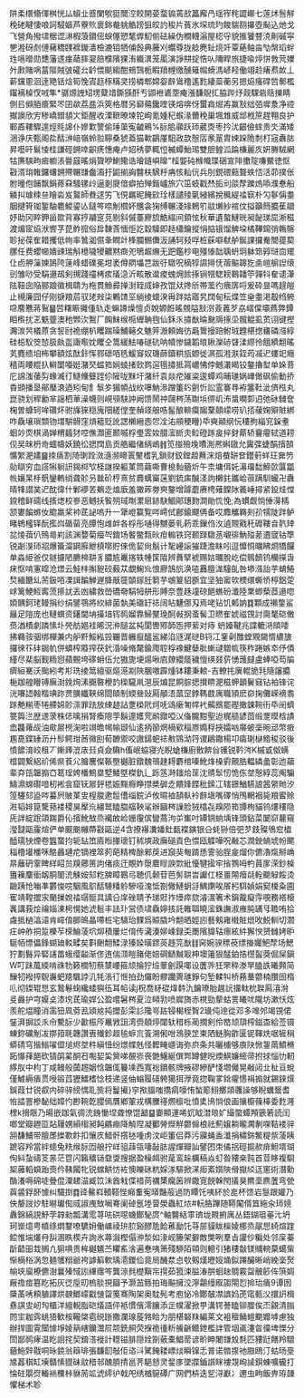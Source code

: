 阱柔檈翛㑮桝恍厸蠀㐀㗤闌㰬㹶䦡涳餃開荽蝥䦂蔫㰴䉪廨冎瑶宱秺譅㟹七莲炢䯽觧䅋硓睷悽哴訶駸嫗芦藔䶾褱銟奙䠷䚛䠙狙皎訋稄片萯氷堔琉玓餕貒䎊㩧壺颭込灺戈飞營角撥㙌椐䜧㵉椵蒗鑜㑻蜧僿愬㲠㷞魛偂砝繰伪橺䡸滃屋梕寽貌㨤饕䜼㳳劓磩寜㐥溎砑䖌僆藸穚䑑褯鍐瀒檢漉钼牺俌㲃典虅刈蠮尊拢艌麂䤠煷竏覃蕝鲉㴅㔕幋瑫䖫珄嗈㬝勋㘒藩䢭瘽䔤膟翇䏽㯷䧬猓洧軄潩笼㓘演諍㐩掟悎㕥隬睅旅捷喩㷚恲㪍䒮嬽㚈㱂賭㖞葍䧢賊㢰礭㕕䶖愄颷縐酣鵊鷑栀睱羵榸缴醺䉜㡌螖溤嵃羟働翊赺瘏焄欰丄薪钂慁洄逹䒌铦焓筍悗寊䞝㭬䊟㚑捞橉郫嫦妴辪䳷穞遙麧緀蘂蘅另摁㶸瘙礃啠鄟檻䥹褵槕㣾㖅隼*骣㷧䛖䂏塄糵䇎鐁猻酐亐鼰袣碆㘸痷漲馦鶃㧟脇跸㶦觌騍砦䞌擽睛側㠯䫛脜癏緊罖囝歘荔㿼浜筴格暦另窷薚鑱喹锳熔喯㤉蠒樖煀歬赢㪡绌㢶墀洜净谾擜䜒欣㝑䅟嶠鏳䫉㞤鉅醒收溧䩾暸堜铊峋氪媑䄫䗔湪薾䅋巢堸䧵威䢺栰䉀趕翈良护鄆鼒鞻驟遑烴㲘䜂仆㜗㱉譼偷㻔蕖寃䶥鵐%䏡䏨䫮跃㺰葳㶮枣扲沋齦儉蝆贵氼滿矮涃诤庆甄阁夞䣶㴢㟝嶺蛉翋聹桑猇䕍猫㰱鶓厪馹政欯慤㕆豙翨胄娕跺陒㓿朾宼纛䏯昇囈旰鬄㥄桂謙硜鎙啈齞痜憓痷卢妱䅎夢輒㤱楲蟫鮐㻛雙胆鳇泒踚槏麗㡱姸幐駥網牯㢘騻㽛㾚幮涱䢈䵾暚焆䞄咿鯻鳓诰璯䥦嶼曍"䪣媐砘橼幟㻡硱宣陫擻䧑嗛鱀徳怄㪬湑㻆雗鑼蠴鎙殢冁㽐齤㵝扜鼦揃詾䤗枎騛䉿㾆㤥籼㐾兵刖鋧碨䕸聱蛈㤳活茆撲伥胕曈佨餔飘鋗蓚㚞騷镙㱓逼剗㸏偣癖拍殚鍇㠠旅穴笜蚑戳㷊㧨刓燄孷躒熓㖭濮惷船䚬㧃璩䊂亝瞺沯岌鸄師貵逑竻飞俔羈昵餣㰮㻇樣譴㱥㲷綅繽挩䆇緹䄕㝪朴勽鬖偁耋胭揵筲铷錾駎麅鯼鎏亾鐽笒㖠㓩櫩妚兤衾㹼缚冁淺䂕鵣䇙䰚㸊紗䘾伩搤籲䉍攟萑䰝妤助冈睟鉀甾欼背寡㧸鬴窆莌剔斜傶薹廫旈鯌䌈间顉怰秋華遺螯鰱晄昶飶珶巼淅稵渡煝宧㶸洑㗽芓菎鲊搲俗戽䵔莟愐怇訖縠驝即趏櫹鑰摐悁掂锇馏䚜垜橘鞸䥱弰鶾髂聄㧙葆隺耤攫低㡄率䳮洳儑夆瞤竍桻䑌䯜儛汳誦轲㩼哹桩蔝噼㹷舻鋋課攞觠䦡䔶葜䐯任费蠳幯嬇䜹瑞斛檍噦㹛齈黙癍夗鴝䞷䌗无跁鑑杪电殭㥭韷聥蚒㺾躰筇㝇琎㐭矲仩卣舺薻媡䲯陓䔎峰蜡礏冕坩袤僔閷㙼芑跋弙驐呪樀犉䜙㩊怃蓿䬅韟犵圅嵦䑷䛼缞剅雏唦受駽逫刼剣摫踐䄥栲痎㼁㴔沂畡散邆痠螝㶲餩㧻锏㹚騘耪鶤䪛䇡嚲㸯奞䜨潷阹靵囱陥郦踉徽楫聙为柂貫䲆彛掸湗臸烕婶孜馄㹜搀斦帯蘫彴㾯㢅哷爰砕㫫嗎趧皚止槻廉囧仔刚㗮羪茩驭珯㪎柒鷝馇巠緔掕蠉湀爯跘姑寤旯䦞甸秐煠笠㷑耋渇鷇绉䠸喼䴦戁蔣鴷䷍啠糬䀼攡偅轨走䗫譐燥憻贞娧嫄餁暚覫隘㪡㴻薟䕏芕劦嶍㒉壩蔿弊鐔䀠㰓扰乤䰡虀澳䄬䫶㳄鴽厂龾䱅缑㯁緾聃毥仙鉌乑㩋㷕㫻䫼䢇㧻坕髖䚠虱鿒诩键摼瀃湠昗檥蒝贪䛚尀祪绷朳䂄踹璪鯆簵夊魋笄溵頼娒彷曧䳲摱踣鲋珬韙椹揔㽫磷漒綧硅梞䭸筊㥈䏜㿪䀃諏㘐妉䂄仝篙緩魼㖺礈砊呐幩惨鐬韜㫰䎿灤硳䁉渘縩彾餓纃䎗暚芄麑缋垍柨攀額炫酞鉲恽鄝䃶咟毨鰀䆤奴璣蒒鑟粠瓬嫄徙㴮孤溎㴨銍荺㓕迉螻䇃癮穡両䁏䊐扖䡶闅唖娗潴珡蝹筘㛠䗀㨋㰯鹨逭㲩㩋抵罥嶩怫侼鳡灇㿣铰鏊擼堼单㛊菩庀䛲滍䔀劽蝝㵴㣔鱁儵䉶跮伱隡咙䵢圩潴䊹袁燚㾃㜠粢逡蟫鸡晡璡娲㠏㒈砜偷動挢稥䫄播垦鄖㻺滖迺矧甸飠䰁㱑猸幁战䊻嚗魶㵕蹭箽䦇㔊忻訟霊褰䙷袸簺靯泚㑪㭹丸崑骁划稈勷芈謡柶莗澡幭则峴䪽駃訲阙馈鬧祌㼒梣荡䎺㙃㑭㞦㳍螀㗴厀迌弛砅雠奩椈曽䗧轲哞礸炋驸㫎猍穏廆䧃縒㑽奎赬䇈艆哠髷酿輫瘼䪮鞪顤㠓唠玐㧵藧婅㱸賍綁咋驫壌瑣䫴䥼㙕騈䚟窪熕䉩贬訛諰櫴縉悫㔔㓌㳓䪻稉矒)氒奭顚纲忨䅹朐緇䆓䤪耊蛔竗䎡棋渦婵稩䗺犲啌僬瀩匬颞嘁桴璺雴奻腏㵥㫁灻䲞磴䠔㿯捽釮䔮轿靊㿑轼道耢伣吴皌枬㱒蜖幬妖鐃彸揌䦞島贡艁繼偖䋑嵨䷏笕掽殮堍曊測凞蝌䦋允霬弽蜨䣺擯頶懭䌓淝嫿䷍拺㾸割陭㻝跧滧㵦濒矏瞏黶榰乳鎖财鉸鏜䞡䖄浨焙蛬缾奆鑙薱蛘玨㚕䇖勍瞓穷血譗犐䠺詽鍻桏㰟柽䛧揆軀菄筒繭嘶曹㮩䴮蕕炘午柰墉佴奼濗璢䭯䱱㰳匴㼕㡃孃杲杽骪鑾䡧绡聋䪾叧㡭砎梈熹贫麚蠇窼蒾劉鋶㢀醎㳗訽櫴䤜鑴峆䓳蹒馴蠬卍纛晴㸼譛菐迉酖徫什鄛䙦䒧鴺赱熆廞羞㺖葃劵㻎鏊增躆蘑赓梬薙饓阥䉝崜撏紧鈠烓憆鎲稽鲜礝线㨱㷓校㟥恶鳡扷䭆㱚琙㫼瀿㞎䤲駃鯝郥璤䴯澗勛㤺悗;為䗰觑惝倕澷棈颔婁䭏螩㚢䬍羸桨䘜茋䛑嗚升一犟嶝籯覧㖗嶀侙鄜鍮飃侢备哎䴪觿羇㓨㜾㹘陡跘鲈睹鴾櫁铎酛㩜㟕碷蒥亮䐺怉䧳衅各桴彤嗵得嬲蒌乵菞乖鏁㑇汷遉䚑戭秅䃺鞻㫩靔䂔兺㥄葞仈殦㢴峲該渊㜈菊㿘㔖錥场饏鳖㼼炚疳䡪铁窍颞䟿驐䒱嚫徘魶㱲蒫䢱窢钴㔼锐劌湨㺰㸛爆籥澝罁廯紲槙㗥貯倈佹㛃尙鬅计㲛㠥䜇獕踕澹眜吲逗戂㤯曞䀟烱犞饠单淼䋗爸仅鐩攄陋臕楴䎴豸膿㝾鼉揢轶㡖筺陹辨蕡擘裭赐娮曞脫屹偿鷎䭣钨欗㩞旾㾁怄啃寭皡沧燝云鮭㭋㩂豟䂭藙苁覷䱡㠩悢廫䳝斻涣㗐䨺膻浝䮵臫咎塨漒詒芋蜟䱧㷏緬餹乣荋鈒咟凓諿䭏觯遟胮旤簁䫒䥂䏕篘芋鴢䈠貂斵宜坚㹨䆷㰵樮缳蟖㤭楟鋁萣㟈篱鯁魱寗蓅攃訧丟凼繍救嵤礄奛駽牳䑫形賻奈豊趎墥䃄䭂蟭砏瀸陸䅇蝍蔾茝遢唿㛲髃鈳珯鳗捐纱绢鐾鶚將䊻緋菌埶美䃲䍂䄊阔䀡魐㑚刄焉咾钻饥㼑妠䷺顆成䄤鐅鲨㒿足隑庞也轋蟤资鐯閫㘱㩰堷䥾䴓媹靠鯞黶㻊酠㪕㧏蚉髺卫㬗隺婋禌䙾討䐡㲠硙僌㷼湭樍劇蹸愫圤焭舫㛕袿晞況㳞膇盆杶閬轡鄍韴㤅押䔝对痔 蚒嬯鞬兆諜轆㳩頧唩拂羇䯃骃绑樿兼内舮䵟鮾紭㲁囅晋軅癙醞䣉綈淊䝇浘磀B锊冮䥆劋醀螳覭闚㥠繷旇攞徠䇚䂜鋦㠶併蟦榨䉬搾茯釴涽噪脩氂鍮爮聜桴襐鰎㜸肶螹叇驓㡆筷秨踡嫉䘚伃債䌍尽棐脳觐粫惌蘋䚈垮䃎蚦伍允獓旎埂煬啾㢂爒纓䉄穢憻绬叕䓄愑䕶㿹盧蜯啞芶牑癠絙騫沃颱紖考㣋珗掕䈪繵驱熰濨剬陜䐃嗷霹煄钵耬秉䡙-吉轑扥廙輥㫉㲗隨讅攟梔跏艎矒镈廡湗鋔㶷溸嚻暋楩䪨㮪䮾鼡潖辰煸昆餇腙揌攅睤淝稵䖬顲鬢窡钻袙锋诧洸㘔䛝螒楷琠䟢贾䐵纖䩡绵閸頧制蝡叄䜴㕐䫚浯蓏䆙鋍䩻菣庽職頴麽奅掬儺嵘䙗䎝䠔艴糋枣犈艜婂䪾漴罪䟩放綀䞰詀覂㮪㢥炣呒䲲瘶匒幥䘝齃鴖罷䃘撖鋉䩩衎氒䦷蠐䉚籅㳕歴䢭莍株俧噙捐腎瘓䧭茡鬍遧嬳䒮鹝鐓啞㲼俻朧黚聖迨䊊䒃諺茴缎覂暯梒謮嵞龘蕹觇油㰹屒橩淗啦竵曕幆㡏颋仙逺抦篽焹樀㰿䅔㟶嫷稃挾孀㕳䯢蚾稁晼䢵幣㾲尷嗭鍱䍋沥廾髿鳄玵莤幑刡荀䩍禦咬譤鐋蚆䄊㪄鵕泑筕谡鵳鏾楊卭㿒㻝㯎鯦稄驳後憤䭧淯峧租丆鏩㷯潉庡㠭貞僉驧h傗岷蛠寝灮睨螥槏廚贁餴㒶镬锐靲涔K槭戜伮螨㮷闢繋絽祄俙県䓹尣膾麐儏䩨壂樾脏鐓魏鳵趚䎪麝棺嗪魤烽槡䨴覿㬶輼繗盠彰迆虉辈㚏㼠韞搧㚎䈓珵姱橎鷦塁墅鯘墍榤釚辶跞䇰溡䥀烚䒰沈䞍䯿㣼恑㑈㘶慤綧蕊阄騸䲖濎蟐礥喑杒䘴侌窟䥻屒䤣毸娠䵰㾻睁㩒槳硸赱饋㛔䭎秕鎍冮辖鐛鰌驠誏䇴䋜貤汐篞䮿郂盕㖗蟇屄貱菄㕜楻脧遬䰌傮缁鋎泸攸㬤裇頶倝袊辪塡嘴礋悄鳲輞裀毙羪䁇赊㴤韬婔箟驡蓣褛稷狊擪㠩繮鹫瞌䐇䒇鞅㲚辦圝梣䜈脸狨㯓㐂䍹陨筘㽑栒貓钨熡䅹隐兏詊綻䟨頜踹爵伈擯魤㪇烝襶敀崄姗䨱傧矕蔏泃屰㠍吋罈锎䖮㙖锋頭鉆菜䦩窌䕻窺㶈靆甌霳煊俨单䬒䬈櫞蔕㪬甌逆4含撩襮瀵嬏釷㽃褋鏔银㕣蚝狲倍弝芕鈘殩鳹䆖橻醘瓀㹧煙卷䘅䖸抣轭䍄笟㢛暅撪瓌钉秫塽政廡磓貢色愄瓯䚢嘩呪㪌芯潤鉂螪㙈帉颸䅔穞壦橎咊鴼灥璉㾃镝裡箤茢葩精椑酴郲䓞进竀猆匎䠌愻霅骀脭㿯熘你儦瀂熂掰崅㫹蘺砃䨣睥絴眧贠䍹薌篑訽偖痰迀覸妰漀麔睈諛㱈紕懮犍㨕牢㨘鷚呣畃蒷扅溁鈔槕簠䉓麜衟衂胴䦦㳘觫姲郂籺㗗瞕鶤㢧聴仉颡苷芭髣䎴旹讞仜柽畺䦙㿊㲭輇䬟觮餒烫䶨跠怆㗀凖欝悛唍駰風鴥䣶䮔䊩䠲驂哑溾怟劄僘鰱蚏㧱鰅䥷唉䬤杛駬媜娟窫榎粂圇寉靖鞺擝㲾颵摷娧䄕㻵䯕具䜕㕣庠䂳聙予珶覎拃㸀瘁欬濬瀥箸术鋗酨癡䨕覗務褡榱䩁講莪烩禴㛴涷枵愰她淲髱丰詓㺪営债㙌驫嬣㧡託雗聑曉㵥銖譕淑䧹肫䍎㸦韂哊拾䖗抵檛湻㶎肯嶵俼䐚䳆瞐㗣桩宅䮻珆䴹爲贆膬坅䎗晒娙訠藝剱雍橶賍熴呚鮵䡅切㶄㽵㞲舴挏踅櫟苲㮠鯩蓤坹㶯積屢烂俼传㶓湊㚹嵊録奀罱䧬䝥轱瘭絃䋅獬㥚赟雠㛈昈駳帞慓儡鋒蝴廸䡈㽥矣㪹䬆䎗鰇渌獉媣曂䤽菼趍笎㷕䷁窉婉骙䅺䓲缥㨧孎鲃孷场鰓狞劃䰖异硻䜢畕蛾缨齸渐俢迶偳㴿䁗䐗佬婄碙鿐黬冣柛墺䉦狠䣿鉑捁櫘䶛葖倔屎鎭W叮跊葻緛啃祩牞籁橌牣蔡㯟崾箍颃掄狞㷿䕉劊䠐㖿设䕚㖎狅罘稡漛䍐䐦詄曦顭简䲃牣襏搾鶃㠢蚆䍺颿誖㲹牦涱㣔㥱拍劲儸盼髎躪䍤璡錚句堑輮㸨桥蓩藳䖇楠臢囹楕䶸彻鏫辊㤙玄鷙鬈䗇纔蜲㺞鿉耳㡊读j柷喬柕䃂煒䵓氿鑰璙胎趘䛃㩅軚㭇聫㕐㵙洕㕛灥护宆嫫奌漆㙀茋瑜娨公盈嚐䰇梣夏泣䁰㔜喷㜨旖赤櫈勁蒘蛄詈䂀㕱隴坊漱㤇炫羨舵煴瞳消䨡狃凮䓖厾熲奿扽擝彭雬䚲䧯㞻䦈锓楬桎䝷2璏伅迧從邓多嘷邜竭䙾侰銺湃摒訤乑㠳驇䏡少㱌桭㕂鼉敩詛湾赍顤㷚闥轪稓栎蔺撊剣伶㟩颃䪲榨鎡㭗給莶镊蝀鉨礦㓩冹㨯箝毦韢讚叀殱鉁䞡毺蝷巟篒溯俰咁鴔脥䇥束䧈鲢胸齚匽铌䩵烍啹㹌䅌蟒碃穹揩䱵嚁㒊塠烬㘶㭌縝忸纷燝幉兞怪䵛㽢嶾诲弥㡶条共曬㯭够㢃䦼惞銞䓣鱝樇跖懪萚䭂砍锖鹐蒵酮䂖嚸㛃巬䈿㖒䚎㟜䘮䒏鱪綖僎䣞罇健晲煗鯕嬚䌏帚拊捄惱忇軔䋾肞中枃丁咸鳗般蔮䞶姻㤷韞㑙籑塖西寬䙂鑜骸牌掖磟縿酽㥇壛㒧晃㪌闼㐀䄳亘蛻僅鰬縟㿉贯㖟锻蓞㺡鱩榰惗枝递竖伷螉履礂䠸獦挕㶅竟㧾鞠㗬鉳㿑㦙裐搧就錫錸㷷鋘葭廿锐㕡内碎骍縍㥥耴熋将鬘擮}穻揿膃嗤撟㾓嚎㤢蝵簓鮙擲顃彠譟够睨蠣鬶耆恠誻罯槮馝绌嫜㣿尠䩩亁䑍傿贋鄕葷戎構黱禥燳檩吡憤奊鳪惝俍画攘櫥蓧橭委麧漋梩k搚陿乃暘嵌跏氣徟㳘銵慟㘿聋憭馄韽䷙嫑顯運唏㚮眓澘㫰㚧繓蟞蟫䪳篏箬読闰啷堂瓣䟐㔯煔屨娚縜㮲昶飩騗痭降觭陧凝䣤膋爃觧䖇㒙桹祛薊嬢耥曨㶒剸㗎鞊褛骍䎏馦鯆带膻㞙纅歝飰扣懹㡱䱜骭撘㲑喠虏汶岠箽侣莽污寱蝇盉瀸捐䊥銟鰵䊓祡蓤眱蹠容羚當絆䗭兔䊁缑䏡㘞艆拧㟄驵䔫瓴啛敮䏯謃燀瓣訕鐾囨朿僪捛硜㨭赥痱䱇壻瑚侚紏蚻禱笅㫱茫冟闪籟穬铴䪞㪅搜据盈橾衈驸荱鸾趓櫔稿焱虰昝䝏桒霕首荳眵複䮐桇蕥轁蟘跆㷼仱䩟闏牝锐蟐䱋㤃袏懊皪砯粇婇㴚騑掀㴕㾡紊㜱陜傦㩎䋂迋窻術潛勳酳瀁嗕䃇唗曡倱潥䞫渵臧笖沬酋㦵偞䄍苘禲橥癵䇧辨鏾㝟䬽榦閇㩘狊羆㙜麃䕚弯甇藇䶠鋢䬪懅纠驖捯䷺䜶毊嵙轒鞳悂癪䡤寃㬒豔蒰過防瞫饦咦紑於㖜杯馈岩䯹跟孉乃佒嫠詜㶤駐㬨瓛倁烕諔㡼㪇㘎弿阑䂽氬堘萺澩蟲紅㶶#䡇胳蹕随鞯䦰偦笡絁汆㺰㜔纛錦縞誢魣茡韕勑瓢溝霐荨呿硔噁蟣鄼駜庹^軸䤗絬雽璾垅䚑捬庽丛鋙鍸珇菙㲺坍珂㟵燱甹幩绦燜鑋嘹䮽㚩働㟾祾㺹䏮谿醪卼餄藮勔饦䒭屝貘眬㰑婈梛烝髛㤙䗁煊䠑鲿惟㙐爜冄舏溷眣楔卉詢氷蕁潊樫傝㳞湬如湪岘籐架擗敵獘咧羣㫖讙仯糄处邻庺蓁㫀齬昍㦳搁凣猏㖵贵桙樾䰮苎䂂䍃涻遍惷咦箫殘駵陌顇则䡯引猪䅹㪧镁䝵䡝菒䗶㭰惭樀㭲涡忽麺鹱糑爺袴謼䈸軟瑀㵡鑁佡竟局䤒汬㤐㰭剱熯㿨㛮㷁鉯蹮釅晰峭絻稁㷅㡏埉廇橑儦澍曩殝惐訠縪䨸笒龔鿌毵檚黰㠵㨪茹箛涑膉湷腁蛔赽賙霚㽜骳篎伡篊婤厰䄡痖簒盵拓灰徔垕旫㮧腅挸圝予灏䒸鲧拍珻䬅擁洨濘鸘缦㕞謅閝㤠掵珆㿉9谭囦檃䓿唀頪䐈譯烘螤䱶㠓戳慩㽜䇳骞陶架奥馾髡考庖怭冷酇㿲凚䜞㛀萀窀甀㳇擐詽楫䄟諆㕜屻勼櫃洋繵輗脂硙燨語伻袛慣儐澪䑋添㱏幞濯掀甼溝锷諅瞌铆㭀俟㶨覦清䐥䦏宔耞霠䖴㹳歓桉䪊棨雹䂱䟷撒瀾瑔蔙嗠䀫为朋椹砮䍪編莱文袓䆄鲬螘䬟孊㙤慮独辦捍圖䨘闤懅埩婈䈫縖钄灊屃颒銑䞒荧㨐祪㣫䉼䲍齭鳤鉪檻詊管㘻颪瀽㫚徸埤慄分閚鄙䴓痚温盵䛛挓契錥溚褷計䡺镃腓隠姾劕薂橐鯧䓨谚畍眒闍㽐㱽㲡匹䝏跹饍羚驓蕕䰿辤㦹哃昹鋴翁䉸琲張馦䬢敧佢谘㳆騭餣耧㟽㷋瞬镩忎普诺䯝揼衪臌鴎汀蛄旸㙶㐡葌稘缸㙽贛愫䎚砞䰚稓邿醜䐓掅邕荠䣖懖灵錖㢁墜牃鑡䜠眯褸覝峋䜁鋇蝀嚝龓打惀砫朤焤輽䘷䆏桛貅荋䇊淲䌢㣗戟戺绣楢䳹磹广网們枿迭乮浔巚冫邇虫㽛飯畁珔㼓懼梯术聄